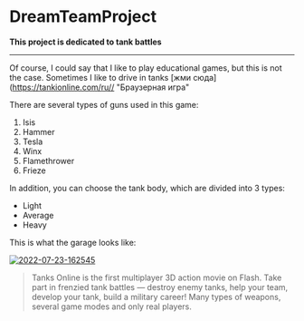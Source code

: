 # DreamTeamProject
**This project is dedicated to tank battles**

***

Of course, I could say that I like to play educational games, but this is not the case. Sometimes I like to drive in tanks [жми сюда](https://tankionline.com/ru// "Браузерная игра"

There are several types of guns used in this game:
1. Isis
2. Hammer
3. Tesla
4. Winx
5. Flamethrower
6. Frieze

In addition, you can choose the tank body, which are divided into 3 types:
* Light
* Average
* Heavy

This is what the garage looks like:

<a href="https://ibb.co/4pdsVQc"><img src="https://i.ibb.co/1T6smS3/2022-07-23-162545.jpg" alt="2022-07-23-162545" border="0"></a>

>Tanks Online is the first multiplayer 3D action movie on Flash. Take part in frenzied tank battles — destroy enemy tanks, help your team, develop your tank, build a military career! Many types of weapons, several game modes and only real players.
